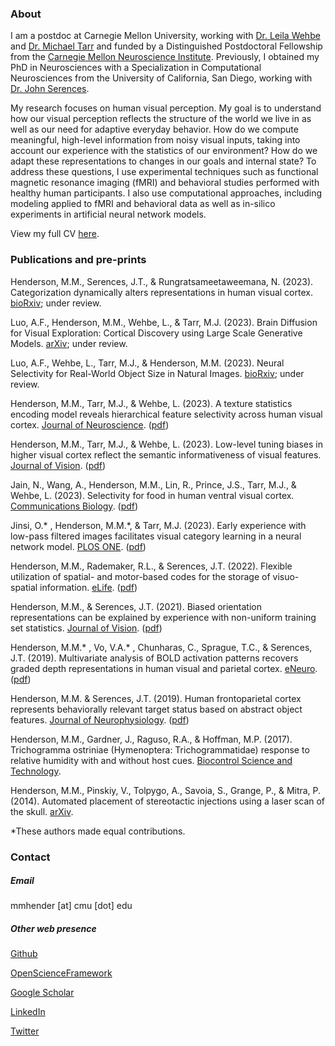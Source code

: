 ### About

I am a postdoc at Carnegie Mellon University, working with [Dr. Leila Wehbe](https://www.cs.cmu.edu/~lwehbe/) and [Dr. Michael Tarr](https://sites.google.com/andrew.cmu.edu/tarrlab/) and funded by a Distinguished Postdoctoral Fellowship from the [Carnegie Mellon Neuroscience Institute](https://www.cmu.edu/ni/). Previously, I obtained my PhD in Neurosciences with a Specialization in Computational Neurosciences from the University of California, San Diego, working with [Dr. John Serences](https://serenceslab.ucsd.edu/). 

My research focuses on human visual perception. My goal is to understand how our visual perception reflects the structure of the world we live in as well as our need for adaptive everyday behavior. How do we compute meaningful, high-level information from noisy visual inputs, taking into account our experience with the statistics of our environment? How do we adapt these representations to changes in our goals and internal state? To address these questions, I use experimental techniques such as functional magnetic resonance imaging (fMRI) and behavioral studies performed with healthy human participants. I also use computational approaches, including modeling applied to fMRI and behavioral data as well as in-silico experiments in artificial neural network models.

View my full CV [here](CV_MH_2023.pdf).

### Publications and pre-prints

Henderson, M.M., Serences, J.T., & Rungratsameetaweemana, N. (2023). Categorization dynamically alters representations in human visual cortex. [bioRxiv](https://doi.org/10.1101/2023.09.11.557257); under review. 

Luo, A.F., Henderson, M.M., Wehbe, L., & Tarr, M.J. (2023). Brain Diffusion for Visual Exploration: Cortical Discovery using Large Scale Generative Models. [arXiv](https://doi.org/10.48550/arXiv.2306.03089); under review. 

Luo, A.F., Wehbe, L., Tarr, M.J., & Henderson, M.M. (2023). Neural Selectivity for Real-World Object Size in Natural Images. [bioRxiv](https://doi.org/10.1101/2023.03.17.533179); under review.  

Henderson, M.M., Tarr, M.J., & Wehbe, L. (2023). A texture statistics encoding model reveals hierarchical feature selectivity across human visual cortex. [Journal of Neuroscience](https://doi.org/10.1523/JNEUROSCI.1822-22.2023). ([pdf](papers/JNeuro_2023.pdf))

Henderson, M.M., Tarr, M.J., & Wehbe, L. (2023). Low-level tuning biases in higher visual cortex reflect the semantic informativeness of visual features. [Journal of Vision](https://doi.org/10.1167/jov.23.4.8). ([pdf](papers/JOV_2023.pdf))

Jain, N., Wang, A., Henderson, M.M., Lin, R., Prince, J.S., Tarr, M.J., & Wehbe, L. (2023). Selectivity for food in human ventral visual cortex. [Communications Biology](https://www.nature.com/articles/s42003-023-04546-2). ([pdf](papers/CommsBio_2023.pdf))

Jinsi, O.* , Henderson, M.M.*, & Tarr, M.J. (2023). Early experience with low-pass filtered images facilitates visual category learning in a neural network model. [PLOS ONE](https://doi.org/10.1371/journal.pone.0280145). ([pdf](papers/PLOSONE_2023.pdf))

Henderson, M.M., Rademaker, R.L., & Serences, J.T. (2022). Flexible utilization of spatial- and motor-based
codes for the storage of visuo-spatial information. [eLife](https://elifesciences.org/articles/75688). ([pdf](papers/ELife_2022.pdf))

Henderson, M.M., & Serences, J.T. (2021). Biased orientation representations can be explained by
experience with non-uniform training set statistics. [Journal of Vision](https://jov.arvojournals.org/article.aspx?articleid=2776554). ([pdf](papers/JOV_2021.pdf))

Henderson, M.M.* , Vo, V.A.* , Chunharas, C., Sprague, T.C., & Serences, J.T. (2019). Multivariate analysis of
BOLD activation patterns recovers graded depth representations in human visual and parietal cortex.
[eNeuro](https://www.eneuro.org/content/6/4/ENEURO.0362-18.2019). ([pdf](papers/ENeuro_2019.pdf))

Henderson, M.M. & Serences, J.T. (2019). Human frontoparietal cortex represents behaviorally relevant
target status based on abstract object features. [Journal of Neurophysiology](https://journals.physiology.org/doi/full/10.1152/jn.00015.2019). ([pdf](papers/JNeuroPhys_2019.pdf))

Henderson, M.M., Gardner, J., Raguso, R.A., & Hoffman, M.P. (2017). Trichogramma ostriniae
(Hymenoptera: Trichogrammatidae) response to relative humidity with and without host cues. [Biocontrol Science and Technology](https://www.tandfonline.com/doi/abs/10.1080/09583157.2016.1262327).

Henderson, M.M., Pinskiy, V., Tolpygo, A., Savoia, S., Grange, P., & Mitra, P. (2014). Automated placement
of stereotactic injections using a laser scan of the skull. [arXiv](https://arxiv.org/abs/1410.5914).

  *These authors made equal contributions.

### Contact

##### Email

mmhender [at] cmu [dot] edu

##### Other web presence

[Github](https://github.com/mmhenderson)

[OpenScienceFramework](https://osf.io/v8b2r/)

[Google Scholar](https://scholar.google.com/citations?user=91bNlCUAAAAJ&hl=en)

[LinkedIn](https://www.linkedin.com/in/margaret-henderson-87ab814b/)

[Twitter](https://twitter.com/maggiehende)
